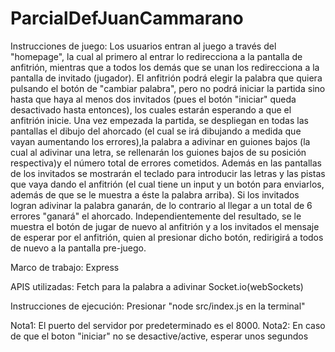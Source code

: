 # ParcialDefJuanCammarano
Instrucciones de juego:
Los usuarios entran al juego a través del "homepage", la cual al primero al entrar lo redirecciona a la pantalla de anfitrión, mientras que a todos los demás que se unan los redirecciona a la pantalla de invitado (jugador).
El anfitrión podrá elegir la palabra que quiera pulsando el botón de "cambiar palabra", pero no podrá iniciar la partida sino hasta que haya al menos dos invitados (pues el botón "iniciar" queda desactivado hasta entonces), los cuales estarán esperando a que el anfitrión inicie. 
Una vez empezada la partida, se despliegan en todas las pantallas el dibujo del ahorcado (el cual se irá dibujando a medida que vayan aumentando los errores),la palabra a adivinar en guiones bajos (la cual al adivinar una letra, se rellenarán los guiones bajos de su posición respectiva)y el número total de errores cometidos. Además en las pantallas de los invitados se mostrarán el teclado para introducir las letras y las pistas que vaya dando el anfitrión (el cual tiene un input y un botón para enviarlos, además de que se le muestra a éste la palabra arriba). Si los invitados logran adivinar la palabra ganarán, de lo contrario al llegar a un total de 6 errores "ganará" el ahorcado. Independientemente del resultado, se le muestra el botón de jugar de nuevo al anfitrión y a los invitados el mensaje de esperar por el anfitrión, quien al presionar dicho botón, redirigirá a todos de nuevo a la pantalla pre-juego.

Marco de trabajo:
Express

APIS utilizadas:
Fetch para la palabra a adivinar
Socket.io(webSockets)

Instrucciones de ejecución: Presionar "node src/index.js en la terminal"

Nota1: El puerto del servidor por predeterminado es el 8000.
Nota2: En caso de que el boton "iniciar" no se desactive/active, esperar unos segundos 